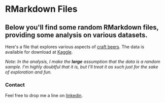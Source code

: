 
# RMarkdown Files
## Below you'll find some random RMarkdown files, providing some analysis on various datasets.

Here's a file that explores various aspects of [craft beers](Beer_Analysis.html).  The data is available for download at [Kaggle](https://www.kaggle.com/nickhould/craft-cans).  

_Note: In the analysis, I make the **large** assumption that the data is a random sample. I'm highly doubtful that it is, but I'll treat it as such just for the sake of exploration and fun._


### Contact

Feel free to drop me a line on [linkedin](https://www.linkedin.com/in/william-raikes-81508448).

